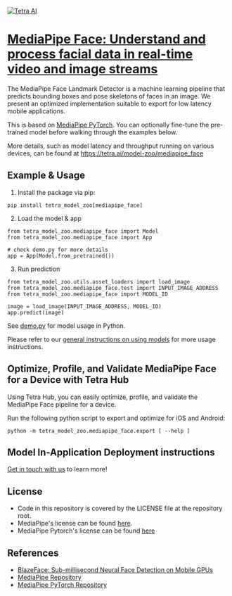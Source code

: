 [![Tetra AI](https://tetra.ai/img/logo.svg)](https://tetra.ai/)

# [MediaPipe Face: Understand and process facial data in real-time video and image streams](https://tetra.ai/model-zoo/mediapipe_face)

The MediaPipe Face Landmark Detector is a machine learning pipeline that predicts bounding boxes and pose skeletons of faces in an image.
We present an optimized implementation suitable to export for low latency mobile applications.

This is based on [MediaPipe PyTorch](https://github.com/zmurez/MediaPipePyTorch). You can optionally
fine-tune the pre-trained model before walking through the examples below.

More details, such as model latency and throughput running on various devices, can be found at https://tetra.ai/model-zoo/mediapipe_face

## Example & Usage
1. Install the package via pip:
```
pip install tetra_model_zoo[mediapipe_face]
```

2. Load the model & app
```
from tetra_model_zoo.mediapipe_face import Model
from tetra_model_zoo.mediapipe_face import App

# check demo.py for more details
app = App(Model.from_pretrained())
```

3. Run prediction
```
from tetra_model_zoo.utils.asset_loaders import load_image
from tetra_model_zoo.mediapipe_face.test import INPUT_IMAGE_ADDRESS
from tetra_model_zoo.mediapipe_face import MODEL_ID

image = load_image(INPUT_IMAGE_ADDRESS, MODEL_ID)
app.predict(image)
```

See [demo.py](demo.py) for model usage in Python.

Please refer to our [general instructions on using models](../../#tetra-model-zoo) for more usage instructions.

## Optimize, Profile, and Validate MediaPipe Face for a Device with Tetra Hub
Using Tetra Hub, you can easily optimize, profile, and validate the MediaPipe Face pipeline for a device.

Run the following python script to export and optimize for iOS and Android:
```
python -m tetra_model_zoo.mediapipe_face.export [ --help ]
```

## Model In-Application Deployment instructions
<a href="mailto:support@tetra.ai?subject=Request Access for Tetra Hub&body=Interest in using MediaPipeFace in model zoo for deploying on-device.">Get in touch with us</a> to learn more!

## License
- Code in this repository is covered by the LICENSE file at the repository root.
- MediaPipe's license can be found [here](https://github.com/google/MediaPipe/blob/master/LICENSE).
- MediaPipe Pytorch's license can be found [here](https://github.com/zmurez/MediaPipePyTorch/blob/master/LICENSE)

## References
* [BlazeFace: Sub-millisecond Neural Face Detection on Mobile GPUs](https://arxiv.org/abs/1907.05047)
* [MediaPipe Repository](https://github.com/google/MediaPipe/)
* [MediaPipe PyTorch Repository](https://github.com/zmurez/MediaPipePyTorch/)
